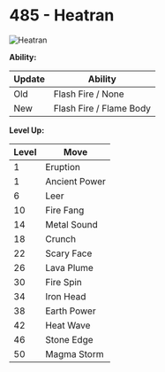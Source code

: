 # 485 - Heatran
![][485]

**Ability:**

Update | Ability
---    | ---
Old    | Flash Fire / None
New    | Flash Fire / Flame Body

**Level Up:**

Level | Move
---   | ---
  1   | Eruption
  1   | Ancient Power
  6   | Leer
 10   | Fire Fang
 14   | Metal Sound
 18   | Crunch
 22   | Scary Face
 26   | Lava Plume
 30   | Fire Spin
 34   | Iron Head
 38   | Earth Power
 42   | Heat Wave
 46   | Stone Edge
 50   | Magma Storm



[485]: https://raw.githubusercontent.com/PokeAPI/sprites/master/sprites/pokemon/485.png "Heatran"
